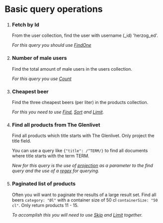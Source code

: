 # Basic query operations

1. ### Fetch by Id

    From the user collection, find the user with username (_id) 'herzog_ed'.

    _For this query you should use [FindOne](http://docs.mongodb.org/manual/reference/method/db.collection.findOne/)_

2. ### Number of male users

    Find the total amount of male users in the users collection.

    _For this query you use [Count](http://docs.mongodb.org/manual/reference/method/db.collection.count/)_

3. ### Cheapest beer

    Find the three cheapest beers (per liter) in the products collection.

    _For this you need to use [Find](http://docs.mongodb.org/manual/reference/method/db.collection.find/), [Sort](http://docs.mongodb.org/manual/reference/method/cursor.sort/#cursor.sort) and [Limit](http://docs.mongodb.org/manual/reference/method/cursor.limit/)._

4. ### Find all products from The Glenlivet

    Find all products which title starts with The Glenlivet. Only project the title field.

    You can use a query like `{"title": /^TERM/}` to find all documents where title starts with the term TERM.

    _New for this query is the use of [projection](http://docs.mongodb.org/manual/reference/method/db.collection.find/#projections) as a parameter to the find query and the use of a [regex](http://docs.mongodb.org/manual/reference/operator/query/regex/) for querying._

5. ### Paginated list of products

    Often you will want to paginate the results of a large result set. Find all beers `category: "Øl"` with a container size of 50 cl `containerSize: "50 cl"`. Only return products 11 - 15.

    _To accomplish this you will need to use [Skip](http://docs.mongodb.org/manual/reference/method/cursor.skip/) and [Limit](http://docs.mongodb.org/manual/reference/method/cursor.limit/) together._
